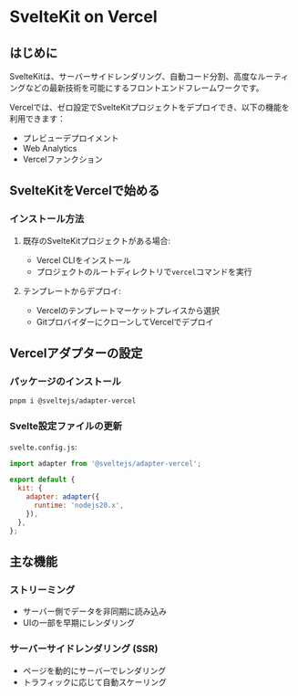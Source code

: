 # SvelteKit on Vercel

## はじめに

SvelteKitは、サーバーサイドレンダリング、自動コード分割、高度なルーティングなどの最新技術を可能にするフロントエンドフレームワークです。

Vercelでは、ゼロ設定でSvelteKitプロジェクトをデプロイでき、以下の機能を利用できます：

- プレビューデプロイメント
- Web Analytics
- Vercelファンクション

## SvelteKitをVercelで始める

### インストール方法

1. 既存のSvelteKitプロジェクトがある場合:
   - Vercel CLIをインストール
   - プロジェクトのルートディレクトリで`vercel`コマンドを実行

2. テンプレートからデプロイ:
   - Vercelのテンプレートマーケットプレイスから選択
   - GitプロバイダーにクローンしてVercelでデプロイ

## Vercelアダプターの設定

### パッケージのインストール

```bash
pnpm i @sveltejs/adapter-vercel
```

### Svelte設定ファイルの更新

`svelte.config.js`:

```javascript
import adapter from '@sveltejs/adapter-vercel';

export default {
  kit: {
    adapter: adapter({
      runtime: 'nodejs20.x',
    }),
  },
};
```

## 主な機能

### ストリーミング
- サーバー側でデータを非同期に読み込み
- UIの一部を早期にレンダリング

### サーバーサイドレンダリング (SSR)
- ページを動的にサーバーでレンダリング
- トラフィックに応じて自動スケーリング
